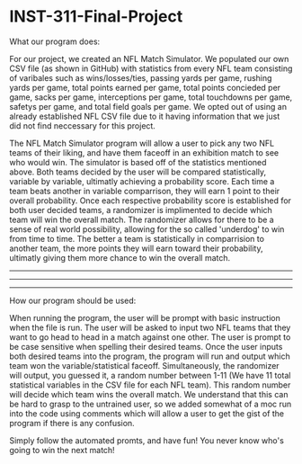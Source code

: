 # INST-311-Final-Project

What our program does:

For our project, we created an NFL Match Simulator.
We populated our own CSV file (as shown in GitHub) with statistics from every NFL team consisting of varibales such as wins/losses/ties, 
passing yards per game, rushing yards per game, total points earned per game, total points concieded per game, sacks per game, 
interceptions per game, total touchdowns per game, safetys per game, and total field goals per game. We opted out of using an 
already established NFL CSV file due to it having information that we just did not find neccessary for this project. 

The NFL Match Simulator program will allow a user to pick any two NFL teams of their liking, and have them faceoff in an exhibition match 
to see who would win. The simulator is based off of the statistics mentioned above. Both teams decided by the user will be compared 
statistically, variable by variable, ultimatly achieving a probability score. Each time a team beats another in variable comparrison,
they will earn 1 point to their overall probability. Once each respective probability score is established for both user decided teams,
a randomizer is implimented to decide which team will win the overall match. The randomizer allows for there to be a sense of real world
possibility, allowing for the so called 'underdog' to win from time to time. The better a team is statistically in comparrision
to another team, the more points they will earn toward their probability, ultimatly giving them more chance to win the overall match.
_________________________________________________________________________________________________________________________________________
_________________________________________________________________________________________________________________________________________
__________________________________________________________________________________________________________________________________________
How our program should be used:

When running the program, the user will be prompt with basic instruction when the file is run.
The user will be asked to input two NFL teams that they want to go head to head in a match against one other. The user is prompt to be
case sensitive when spelling their desired teams. Once the user inputs both desired teams into the program, the program will run and 
output which team won the variable/statistical faceoff. Simultaneously, the randomizer will output, you guessed it, a random number between
1-11 (We have 11 total statistical variables in the CSV file for each NFL team). This random number will decide which team wins the overall
match. We understand that this can be hard to grasp to the untrained user, so we added somewhat of a moc run into the code using comments
which will allow a user to get the gist of the program if there is any confusion.

Simply follow the automated promts, and have fun! You never know who's going to win the next match!



